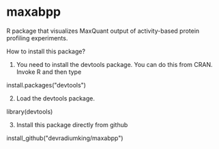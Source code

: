 # maxabpp
R package that visualizes MaxQuant output of activity-based protein profiling experiments.
 
 How to install this package?
 
 1. You need to install the devtools package. You can do this from CRAN. Invoke R and then type
 
   install.packages("devtools")
 
 2. Load the devtools package.
 
   library(devtools)
 
 3. Install this package directly from github
 
   install_github("devradiumking/maxabpp")
